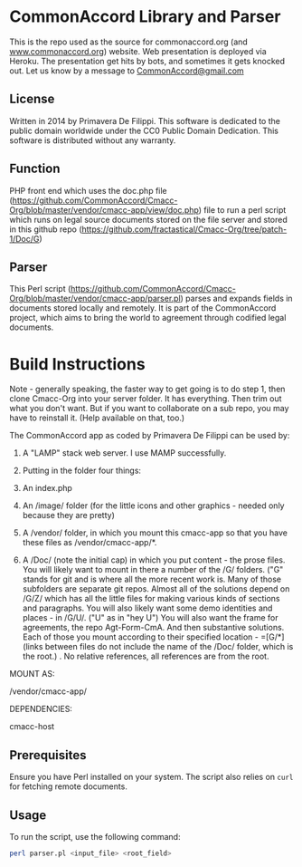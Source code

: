 # CommonAccord Library and Parser 

This is the repo used as the source for commonaccord.org (and www.commonaccord.org) website. Web presentation is deployed via Heroku.  The presentation get hits by bots, and sometimes it gets knocked out.  Let us know by a message to CommonAccord@gmail.com

## License

Written in 2014 by Primavera De Filippi. This software is dedicated to the public domain worldwide under the CC0 Public Domain Dedication. This software is distributed without any warranty.

## Function

PHP front end which uses the doc.php file (https://github.com/CommonAccord/Cmacc-Org/blob/master/vendor/cmacc-app/view/doc.php) file to run a perl script which runs on legal source documents stored on the file server and stored in this github repo (https://github.com/fractastical/Cmacc-Org/tree/patch-1/Doc/G)

## Parser

This Perl script (https://github.com/CommonAccord/Cmacc-Org/blob/master/vendor/cmacc-app/parser.pl) parses and expands fields in documents stored locally and remotely. It is part of the CommonAccord project, which aims to bring the world to agreement through codified legal documents.

# Build Instructions

Note - generally speaking, the faster way to get going is to do step 1, then clone Cmacc-Org into your server folder.  It has everything.  Then trim out what you don't want.  But if you want to collaborate on a sub repo, you may have to reinstall it.  (Help available on that, too.)

The CommonAccord app as coded by Primavera De Filippi can be used by:

1.  A "LAMP" stack web server.  I use MAMP successfully.

2.  Putting in the folder four things:

  1. An index.php 

  2. An /image/ folder (for the little icons and other graphics - needed only because they are pretty)
  
  3. A /vendor/ folder, in which you mount this cmacc-app so that you have these files as /vendor/cmacc-app/*.  
  
  4. A /Doc/ (note the initial cap) in which you put content - the prose files.  You will likely want to mount in there a number of the /G/ folders. ("G" stands for git and is where all the more recent work is.  Many of those subfolders are separate git repos.  Almost all of the solutions depend on /G/Z/ which has all the little files for making various kinds of sections and paragraphs. You will also likely want some demo identities and places - in /G/U/.  ("U" as in "hey U") You will also want the frame for agreements, the repo Agt-Form-CmA.  And then substantive solutions. Each of those you mount according to their specified location -  =[G/*] (links between files do not include the name of the /Doc/ folder, which is the root.) . No relative references, all references are from the root.  


MOUNT AS:

/vendor/cmacc-app/

DEPENDENCIES:

cmacc-host


## Prerequisites

Ensure you have Perl installed on your system. The script also relies on `curl` for fetching remote documents.


## Usage

To run the script, use the following command:

```bash
perl parser.pl <input_file> <root_field>


